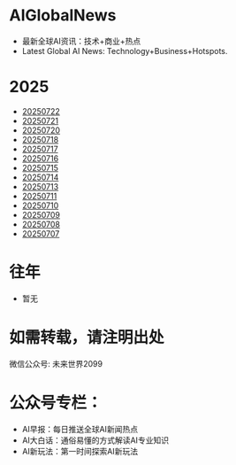# AIGlobalNews

- 最新全球AI资讯：技术+商业+热点
- Latest Global AI News: Technology+Business+Hotspots.

# 2025

- [20250722](CN/2025/202507/20250722.md)
- [20250721](CN/2025/202507/20250721.md)
- [20250720](CN/2025/202507/20250720.md)
- [20250718](CN/2025/202507/20250718.md)
- [20250717](CN/2025/202507/20250717.md)
- [20250716](CN/2025/202507/20250716.md)
- [20250715](CN/2025/202507/20250715.md)
- [20250714](CN/2025/202507/20250714.md)
- [20250713](CN/2025/202507/20250713.md)
- [20250711](CN/2025/202507/20250711.md)
- [20250710](CN/2025/202507/20250710.md)
- [20250709](CN/2025/202507/20250709.md)
- [20250708](CN/2025/202507/20250708.md)
- [20250707](CN/2025/202507/20250707.md)

# 往年

- 暂无

# 如需转载，请注明出处

微信公众号: 未来世界2099

# 公众号专栏：

- AI早报：每日推送全球AI新闻热点
- AI大白话：通俗易懂的方式解读AI专业知识
- AI新玩法：第一时间探索AI新玩法


